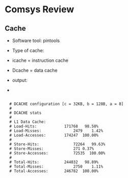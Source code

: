 # Comsys Review

## Cache
 - Software tool: pintools
 - Type of cache:
  - icache =  instruction cache
  - Dcache = data cache

 - output:
 - 
  ```
  
    # DCACHE configuration [c = 32KB, b = 128B, a = 8]
    #
    # DCACHE stats
    #
    # L1 Data Cache:
    # Load-Hits:           	171768   98.58%
    # Load-Misses:           	2479	1.42%
    # Load-Accesses:       	174247  100.00%
    # 
    # Store-Hits:           	72264   99.63%
    # Store-Misses:           	271	0.37%
    # Store-Accesses:       	72535  100.00%
    # 
    # Total-Hits:          	244032   98.89%
    # Total-Misses:          	2750	1.11%
    # Total-Accesses:      	246782  100.00%
    
  ```
